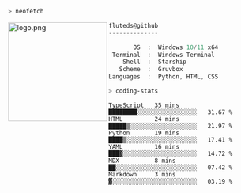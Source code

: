 ```zsh
> neofetch
```

<!--img align="left" src="https://github.com/fluteds.png" alt="logo.png" width="200"/>-->
<img align="left" src="https://external-content.duckduckgo.com/iu/?u=https%3A%2F%2F78.media.tumblr.com%2F975fca5f82161b190efdcaa05ffbd4ec%2Ftumblr_p6q6m9TJF01x3p3jmo1_500.png&f=1&nofb=1" alt="logo.png" width="200"/>

```csharp
fluteds@github
--------------

       OS  :  Windows 10/11 x64
 Terminal  :  Windows Terminal
    Shell  :  Starship
   Scheme  :  Gruvbox
Languages  :  Python, HTML, CSS
```

```zsh
> coding-stats
```

<!--START_SECTION:waka-->

```text
TypeScript   35 mins         ████████░░░░░░░░░░░░░░░░░   31.67 %
HTML         24 mins         █████▒░░░░░░░░░░░░░░░░░░░   21.97 %
Python       19 mins         ████▒░░░░░░░░░░░░░░░░░░░░   17.41 %
YAML         16 mins         ███▓░░░░░░░░░░░░░░░░░░░░░   14.72 %
MDX          8 mins          ██░░░░░░░░░░░░░░░░░░░░░░░   07.42 %
Markdown     3 mins          ▓░░░░░░░░░░░░░░░░░░░░░░░░   03.19 %
```

<!--END_SECTION:waka-->
